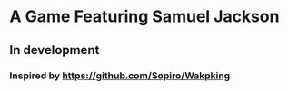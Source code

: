 # A Game Featuring Samuel Jackson

## In development

### Inspired by https://github.com/Sopiro/Wakpking